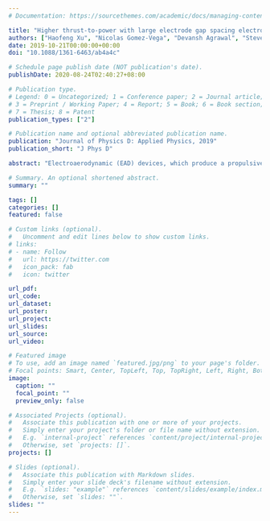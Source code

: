```yaml
---
# Documentation: https://sourcethemes.com/academic/docs/managing-content/

title: "Higher thrust-to-power with large electrode gap spacing electroaerodynamic devices for aircraft propulsion"
authors: ["Haofeng Xu", "Nicolas Gomez-Vega", "Devansh Agrawal", "Steven Barrett"]
date: 2019-10-21T00:00:00+00:00
doi: "10.1088/1361-6463/ab4a4c"

# Schedule page publish date (NOT publication's date).
publishDate: 2020-08-24T02:40:27+08:00

# Publication type.
# Legend: 0 = Uncategorized; 1 = Conference paper; 2 = Journal article;
# 3 = Preprint / Working Paper; 4 = Report; 5 = Book; 6 = Book section;
# 7 = Thesis; 8 = Patent
publication_types: ["2"]

# Publication name and optional abbreviated publication name.
publication: "Journal of Physics D: Applied Physics, 2019"
publication_short: "J Phys D"

abstract: "Electroaerodynamic (EAD) devices, which produce a propulsive force in air by electrostatic acceleration, have been demonstrated as a method of propulsion for airplanes. However, achieving sufficient thrust-to-power is a significant challenge in developing EAD aircraft which are practical. Theory predicts that devices with larger inter-electrode gap spacing will enable higher thrust-to-power, but most experimental work has been limited to gap spacings of less than 80 mm. Those studies which have investigated spacings of greater than 100 mm have found results deviating from theory, with lower thrust-to-power than predicted. We performed experiments between 50 and 300 mm gap spacing and conclude that three effects explain the discrepancy: 'leakage current' from the electrodes to the surroundings, which does not produce thrust but increases measured electrical power; reverse corona emission from the collecting electrode, which reduces thrust and increases power; and the electric potential of the thruster relative to its surroundings, which affects both leakage current and reverse corona emission. Our results show that if these effects are accounted for, the existing EAD theory is correct without modification beyond its previous range of validity and is applicable to wire-to-cylinder EAD devices up to at least 300 mm gap spacing. We support our experimental results with two-dimensional numerical simulations, which show that the experimental current and thrust, including effects of leakage current, can be reproduced by computation with 12% error—an important step towards numerical design and optimization. By experimentally replicating equilibrium in-flight conditions, we measure thrust-to-power in the laboratory of up to 15 N kW−1 for large gap spacing thrusters at practically useful thrust levels. This is two to three times higher than current implementations with smaller gap spacings, suggesting that large gap spacing thrusters will be suitable for future EAD-propelled flight applications at thrust-to-power competitive with or exceeding conventional propulsion."

# Summary. An optional shortened abstract.
summary: ""

tags: []
categories: []
featured: false

# Custom links (optional).
#   Uncomment and edit lines below to show custom links.
# links:
# - name: Follow
#   url: https://twitter.com
#   icon_pack: fab
#   icon: twitter

url_pdf:
url_code:
url_dataset:
url_poster:
url_project:
url_slides:
url_source:
url_video:

# Featured image
# To use, add an image named `featured.jpg/png` to your page's folder. 
# Focal points: Smart, Center, TopLeft, Top, TopRight, Left, Right, BottomLeft, Bottom, BottomRight.
image:
  caption: ""
  focal_point: ""
  preview_only: false

# Associated Projects (optional).
#   Associate this publication with one or more of your projects.
#   Simply enter your project's folder or file name without extension.
#   E.g. `internal-project` references `content/project/internal-project/index.md`.
#   Otherwise, set `projects: []`.
projects: []

# Slides (optional).
#   Associate this publication with Markdown slides.
#   Simply enter your slide deck's filename without extension.
#   E.g. `slides: "example"` references `content/slides/example/index.md`.
#   Otherwise, set `slides: ""`.
slides: ""
---
```

